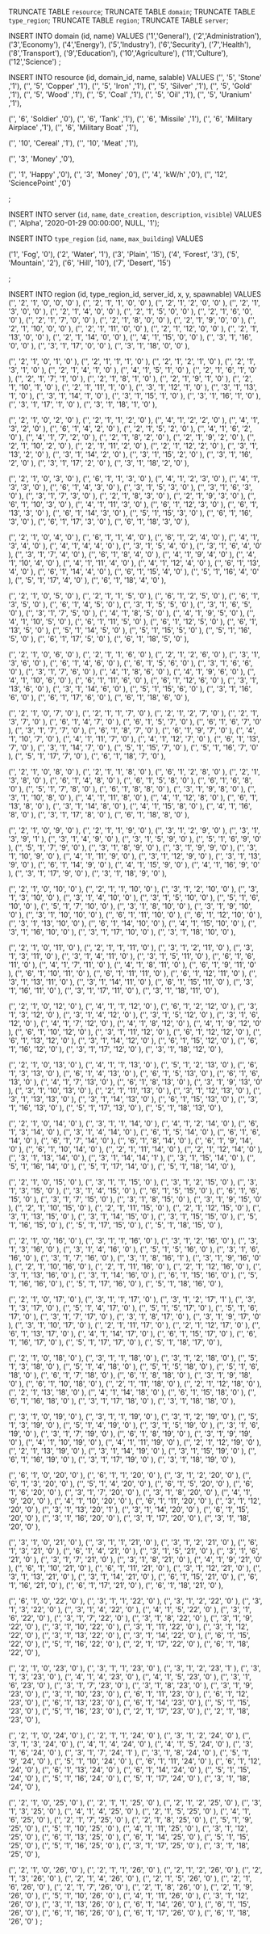 TRUNCATE TABLE `resource`;
TRUNCATE TABLE `domain`;
TRUNCATE TABLE `type_region`;
TRUNCATE TABLE `region`;
TRUNCATE TABLE `server`;



INSERT INTO domain (id, name)
VALUES 
('1','General'),
('2','Administration'),
('3','Economy'),
('4','Energy'),
('5','Industry'),
('6','Security'),
('7','Health'),
('8','Transport'),
('9','Education'),
('10','Agriculture'),
('11','Culture'),
('12','Science')
;



INSERT INTO resource (id, domain_id, name, salable)
VALUES 
('',    '5',      'Stone'                ,'1'),
('',    '5',      'Copper'               ,'1'),
('',    '5',      'Iron'                 ,'1'),
('',    '5',      'Silver'               ,'1'),
('',    '5',      'Gold'                 ,'1'),
('',    '5',      'Wood'                 ,'1'),
('',    '5',      'Coal'                 ,'1'),
('',    '5',      'Oil'                  ,'1'),
('',    '5',      'Uranium'              ,'1'),

('',    '6',      'Soldier'              ,'0'),
('',    '6',      'Tank'                 ,'1'),
('',    '6',      'Missile'              ,'1'),
('',    '6',      'Military Airplace'    ,'1'),
('',    '6',      'Military Boat'        ,'1'),

('',    '10',      'Cereal'               ,'1'),
('',    '10',      'Meat'                 ,'1'),

('',    '3',      'Money'                ,'0'),

('',    '1',      'Happy'                ,'0'),
('',    '3',      'Money'                ,'0'),
('',    '4',      'kW/h'                ,'0'),
('',    '12',      'SciencePoint'                ,'0')

;



INSERT INTO server (`id`, `name`, `date_creation`, `description`, `visible`) 
VALUES 
('', 'Alpha', '2020-01-29 00:00:00', NULL, '1');



INSERT INTO `type_region` (`id`, `name`, `max_building`) 
VALUES 

('1', 'Fog', '0'),
('2', 'Water', '1'),
('3', 'Plain', '15'),
('4', 'Forest', '3'),
('5', 'Mountain', '2'),
('6', 'Hill', '10'),
('7', 'Desert', '15')

;

INSERT INTO region (id, type_region_id, server_id, x, y, spawnable)
VALUES 
('', '2', '1', '0',  '0',  '0' ),
('', '2', '1', '1',  '0',  '0' ),
('', '2', '1', '2',  '0',  '0' ),
('', '2', '1', '3',  '0',  '0' ),
('', '2', '1', '4',  '0',  '0' ),
('', '2', '1', '5',  '0',  '0' ),
('', '2', '1', '6',  '0',  '0' ),
('', '2', '1', '7',  '0',  '0' ),
('', '2', '1', '8',  '0',  '0' ),
('', '2', '1', '9',  '0',  '0' ),
('', '2', '1', '10', '0',  '0' ),
('', '2', '1', '11', '0',  '0' ),
('', '2', '1', '12', '0',  '0' ),
('', '2', '1', '13', '0',  '0' ),
('', '2', '1', '14', '0',  '0' ),
('', '4', '1', '15', '0',  '0' ),
('', '3', '1', '16', '0',  '0' ),
('', '3', '1', '17', '0',  '0' ),
('', '3', '1', '18', '0',  '0' ),

('', '2', '1', '0',  '1',  '0'  ),
('', '2', '1', '1',  '1',  '0'  ),
('', '2', '1', '2',  '1',  '0'  ),
('', '2', '1', '3',  '1',  '0'  ),
('', '2', '1', '4',  '1',  '0'  ),
('', '4', '1', '5',  '1',  '0'  ),
('', '2', '1', '6',  '1',  '0'  ),
('', '2', '1', '7',  '1',  '0'  ),
('', '2', '1', '8',  '1',  '0'  ),
('', '2', '1', '9',  '1',  '0'  ),
('', '2', '1', '10', '1',  '0'  ),
('', '2', '1', '11', '1',  '0'  ),
('', '3', '1', '12', '1',  '0'  ),
('', '3', '1', '13', '1',  '0'  ),
('', '3', '1', '14', '1',  '0'  ),
('', '3', '1', '15', '1',  '0'  ),
('', '3', '1', '16', '1',  '0'  ),
('', '3', '1', '17', '1',  '0'  ),
('', '3', '1', '18', '1',  '0'  ),

('', '2', '1', '0',  '2',  '0'  ),
('', '2', '1', '1',  '2',  '0'  ),
('', '4', '1', '2',  '2',  '0'  ),
('', '4', '1', '3',  '2',  '0'  ),
('', '6', '1', '4',  '2',  '0'  ),
('', '2', '1', '5',  '2',  '0'  ),
('', '4', '1', '6',  '2',  '0'  ),
('', '4', '1', '7',  '2',  '0'  ),
('', '2', '1', '8',  '2',  '0'  ),
('', '2', '1', '9',  '2',  '0'  ),
('', '2', '1', '10', '2',  '0'  ),
('', '2', '1', '11', '2',  '0'  ),
('', '2', '1', '12', '2',  '0'  ),
('', '3', '1', '13', '2',  '0'  ),
('', '3', '1', '14', '2',  '0'  ),
('', '3', '1', '15', '2',  '0'  ),
('', '3', '1', '16', '2',  '0'  ),
('', '3', '1', '17', '2',  '0'  ),
('', '3', '1', '18', '2',  '0'  ),

('', '2', '1', '0',  '3',  '0'  ),
('', '6', '1', '1',  '3',  '0'  ),
('', '4', '1', '2',  '3',  '0'  ),
('', '4', '1', '3',  '3',  '0'  ),
('', '6', '1', '4',  '3',  '0'  ),
('', '3', '1', '5',  '3',  '0'  ),
('', '3', '1', '6',  '3',  '0'  ),
('', '3', '1', '7',  '3',  '0'  ),
('', '2', '1', '8',  '3',  '0'  ),
('', '2', '1', '9',  '3',  '0'  ),
('', '6', '1', '10', '3',  '0'  ),
('', '4', '1', '11', '3',  '0'  ),
('', '6', '1', '12', '3',  '0'  ),
('', '6', '1', '13', '3',  '0'  ),
('', '6', '1', '14', '3',  '0'  ),
('', '5', '1', '15', '3',  '0'  ),
('', '6', '1', '16', '3',  '0'  ),
('', '6', '1', '17', '3',  '0'  ),
('', '6', '1', '18', '3',  '0'  ),

('', '2', '1', '0',  '4',  '0'  ),
('', '6', '1', '1',  '4',  '0'  ),
('', '6', '1', '2',  '4',  '0'  ),
('', '4', '1', '3',  '4',  '0'  ),
('', '4', '1', '4',  '4',  '0'  ),
('', '3', '1', '5',  '4',  '0'  ),
('', '3', '1', '6',  '4',  '0'  ),
('', '3', '1', '7',  '4',  '0'  ),
('', '6', '1', '8',  '4',  '0'  ),
('', '4', '1', '9',  '4',  '0'  ),
('', '4', '1', '10', '4',  '0'  ),
('', '4', '1', '11', '4',  '0'  ),
('', '4', '1', '12', '4',  '0'  ),
('', '6', '1', '13', '4',  '0'  ),
('', '6', '1', '14', '4',  '0'  ),
('', '6', '1', '15', '4',  '0'  ),
('', '5', '1', '16', '4',  '0'  ),
('', '5', '1', '17', '4',  '0'  ),
('', '6', '1', '18', '4',  '0'  ),

('', '2', '1', '0',  '5',  '0'  ),
('', '2', '1', '1',  '5',  '0'  ),
('', '6', '1', '2',  '5',  '0'  ),
('', '6', '1', '3',  '5',  '0'  ),
('', '6', '1', '4',  '5',  '0'  ),
('', '3', '1', '5',  '5',  '0'  ),
('', '3', '1', '6',  '5',  '0'  ),
('', '3', '1', '7',  '5',  '0'  ),
('', '4', '1', '8',  '5',  '0'  ),
('', '4', '1', '9',  '5',  '0'  ),
('', '4', '1', '10', '5',  '0'  ),
('', '6', '1', '11', '5',  '0'  ),
('', '6', '1', '12', '5',  '0'  ),
('', '6', '1', '13', '5',  '0'  ),
('', '5', '1', '14', '5',  '0'  ),
('', '5', '1', '15', '5',  '0'  ),
('', '5', '1', '16', '5',  '0'  ),
('', '6', '1', '17', '5',  '0'  ),
('', '6', '1', '18', '5',  '0'  ),

('', '2', '1', '0',  '6',  '0'  ),
('', '2', '1', '1',  '6',  '0'  ),
('', '2', '1', '2',  '6',  '0'  ),
('', '3', '1', '3',  '6',  '0'  ),
('', '6', '1', '4',  '6',  '0'  ),
('', '6', '1', '5',  '6',  '0'  ),
('', '3', '1', '6',  '6',  '0'  ),
('', '3', '1', '7',  '6',  '0'  ),
('', '4', '1', '8',  '6',  '0'  ),
('', '4', '1', '9',  '6',  '0'  ),
('', '4', '1', '10', '6',  '0'  ),
('', '6', '1', '11', '6',  '0'  ),
('', '6', '1', '12', '6',  '0'  ),
('', '3', '1', '13', '6',  '0'  ),
('', '3', '1', '14', '6',  '0'  ),
('', '5', '1', '15', '6',  '0'  ),
('', '3', '1', '16', '6',  '0'  ),
('', '6', '1', '17', '6',  '0'  ),
('', '6', '1', '18', '6',  '0'  ),

('', '2', '1', '0',  '7',  '0'  ),
('', '2', '1', '1',  '7',  '0'  ),
('', '2', '1', '2',  '7',  '0'  ),
('', '2', '1', '3',  '7',  '0'  ),
('', '6', '1', '4',  '7',  '0'  ),
('', '6', '1', '5',  '7',  '0'  ),
('', '6', '1', '6',  '7',  '0'  ),
('', '3', '1', '7',  '7',  '0'  ),
('', '6', '1', '8',  '7',  '0'  ),
('', '6', '1', '9',  '7',  '0'  ),
('', '4', '1', '10', '7',  '0'  ),
('', '4', '1', '11', '7',  '0'  ),
('', '4', '1', '12', '7',  '0'  ),
('', '6', '1', '13', '7',  '0'  ),
('', '3', '1', '14', '7',  '0'  ),
('', '5', '1', '15', '7',  '0'  ),
('', '5', '1', '16', '7',  '0'  ),
('', '5', '1', '17', '7',  '0'  ),
('', '6', '1', '18', '7',  '0'  ),

('', '2', '1', '0',  '8',  '0'  ),
('', '2', '1', '1',  '8',  '0'  ),
('', '6', '1', '2',  '8',  '0'  ),
('', '2', '1', '3',  '8',  '0'  ),
('', '6', '1', '4',  '8',  '0'  ),
('', '6', '1', '5',  '8',  '0'  ),
('', '6', '1', '6',  '8',  '0'  ),
('', '5', '1', '7',  '8',  '0'  ),
('', '6', '1', '8',  '8',  '0'  ),
('', '3', '1', '9',  '8',  '0'  ),
('', '3', '1', '10', '8',  '0'  ),
('', '4', '1', '11', '8',  '0'  ),
('', '4', '1', '12', '8',  '0'  ),
('', '6', '1', '13', '8',  '0'  ),
('', '3', '1', '14', '8',  '0'  ),
('', '4', '1', '15', '8',  '0'  ),
('', '4', '1', '16', '8',  '0'  ),
('', '3', '1', '17', '8',  '0'  ),
('', '6', '1', '18', '8',  '0'  ),

('', '2', '1', '0',  '9',  '0'  ),
('', '2', '1', '1',  '9',  '0'  ),
('', '3', '1', '2',  '9',  '0'  ),
('', '3', '1', '3',  '9',  '1'  ),
('', '3', '1', '4',  '9',  '0'  ),
('', '3', '1', '5',  '9',  '0'  ),
('', '5', '1', '6',  '9',  '0'  ),
('', '5', '1', '7',  '9',  '0'  ),
('', '3', '1', '8',  '9',  '0'  ),
('', '3', '1', '9',  '9',  '0'  ),
('', '3', '1', '10', '9',  '0'  ),
('', '4', '1', '11', '9',  '0'  ),
('', '3', '1', '12', '9',  '0'  ),
('', '3', '1', '13', '9',  '0'  ),
('', '6', '1', '14', '9',  '0'  ),
('', '4', '1', '15', '9',  '0'  ),
('', '4', '1', '16', '9',  '0'  ),
('', '3', '1', '17', '9',  '0'  ),
('', '3', '1', '18', '9',  '0'  ),

('', '2', '1', '0',  '10',  '0'  ),
('', '2', '1', '1',  '10',  '0'  ),
('', '3', '1', '2',  '10',  '0'  ),
('', '3', '1', '3',  '10',  '0'  ),
('', '3', '1', '4',  '10',  '0'  ),
('', '3', '1', '5',  '10',  '0'  ),
('', '5', '1', '6',  '10',  '0'  ),
('', '5', '1', '7',  '10',  '0'  ),
('', '3', '1', '8',  '10',  '0'  ),
('', '3', '1', '9',  '10',  '0'  ),
('', '3', '1', '10', '10',  '0'  ),
('', '6', '1', '11', '10',  '0'  ),
('', '6', '1', '12', '10',  '0'  ),
('', '3', '1', '13', '10',  '0'  ),
('', '6', '1', '14', '10',  '0'  ),
('', '4', '1', '15', '10',  '0'  ),
('', '3', '1', '16', '10',  '0'  ),
('', '3', '1', '17', '10',  '0'  ),
('', '3', '1', '18', '10',  '0'  ),

('', '2', '1', '0',  '11',  '0'  ),
('', '2', '1', '1',  '11',  '0'  ),
('', '3', '1', '2',  '11',  '0'  ),
('', '3', '1', '3',  '11',  '0'  ),
('', '3', '1', '4',  '11',  '0'  ),
('', '3', '1', '5',  '11',  '0'  ),
('', '6', '1', '6',  '11',  '0'  ),
('', '4', '1', '7',  '11',  '0'  ),
('', '4', '1', '8',  '11',  '0'  ),
('', '6', '1', '9',  '11',  '0'  ),
('', '6', '1', '10', '11',  '0'  ),
('', '6', '1', '11', '11',  '0'  ),
('', '6', '1', '12', '11',  '0'  ),
('', '3', '1', '13', '11',  '0'  ),
('', '3', '1', '14', '11',  '0'  ),
('', '6', '1', '15', '11',  '0'  ),
('', '3', '1', '16', '11',  '0'  ),
('', '3', '1', '17', '11',  '0'  ),
('', '3', '1', '18', '11',  '0'  ),

('', '2', '1', '0',  '12',  '0'  ),
('', '4', '1', '1',  '12',  '0'  ),
('', '6', '1', '2',  '12',  '0'  ),
('', '3', '1', '3',  '12',  '0'  ),
('', '3', '1', '4',  '12',  '0'  ),
('', '3', '1', '5',  '12',  '0'  ),
('', '3', '1', '6',  '12',  '0'  ),
('', '4', '1', '7',  '12',  '0'  ),
('', '4', '1', '8',  '12',  '0'  ),
('', '4', '1', '9',  '12',  '0'  ),
('', '6', '1', '10', '12',  '0'  ),
('', '3', '1', '11', '12',  '0'  ),
('', '6', '1', '12', '12',  '0'  ),
('', '6', '1', '13', '12',  '0'  ),
('', '3', '1', '14', '12',  '0'  ),
('', '6', '1', '15', '12',  '0'  ),
('', '6', '1', '16', '12',  '0'  ),
('', '3', '1', '17', '12',  '0'  ),
('', '3', '1', '18', '12',  '0'  ),

('', '2', '1', '0',  '13',  '0'  ),
('', '4', '1', '1',  '13',  '0'  ),
('', '5', '1', '2',  '13',  '0'  ),
('', '6', '1', '3',  '13',  '0'  ),
('', '6', '1', '4',  '13',  '0'  ),
('', '6', '1', '5',  '13',  '0'  ),
('', '6', '1', '6',  '13',  '0'  ),
('', '4', '1', '7',  '13',  '0'  ),
('', '6', '1', '8',  '13',  '0'  ),
('', '3', '1', '9',  '13',  '0'  ),
('', '3', '1', '10', '13',  '0'  ),
('', '2', '1', '11', '13',  '0'  ),
('', '3', '1', '12', '13',  '0'  ),
('', '3', '1', '13', '13',  '0'  ),
('', '3', '1', '14', '13',  '0'  ),
('', '6', '1', '15', '13',  '0'  ),
('', '3', '1', '16', '13',  '0'  ),
('', '5', '1', '17', '13',  '0'  ),
('', '5', '1', '18', '13',  '0'  ),

('', '2', '1', '0',  '14',  '0'  ),
('', '3', '1', '1',  '14',  '0'  ),
('', '4', '1', '2',  '14',  '0'  ),
('', '6', '1', '3',  '14',  '0'  ),
('', '3', '1', '4',  '14',  '0'  ),
('', '6', '1', '5',  '14',  '0'  ),
('', '6', '1', '6',  '14',  '0'  ),
('', '6', '1', '7',  '14',  '0'  ),
('', '6', '1', '8',  '14',  '0'  ),
('', '6', '1', '9',  '14',  '0'  ),
('', '6', '1', '10', '14',  '0'  ),
('', '2', '1', '11', '14',  '0'  ),
('', '2', '1', '12', '14',  '0'  ),
('', '3', '1', '13', '14',  '0'  ),
('', '3', '1', '14', '14',  '1'  ),
('', '3', '1', '15', '14',  '0'  ),
('', '5', '1', '16', '14',  '0'  ),
('', '5', '1', '17', '14',  '0'  ),
('', '5', '1', '18', '14',  '0'  ),

('', '2', '1', '0',  '15',  '0'  ),
('', '3', '1', '1',  '15',  '0'  ),
('', '3', '1', '2',  '15',  '0'  ),
('', '3', '1', '3',  '15',  '0'  ),
('', '3', '1', '4',  '15',  '0'  ),
('', '6', '1', '5',  '15',  '0'  ),
('', '6', '1', '6',  '15',  '0'  ),
('', '3', '1', '7',  '15',  '0'  ),
('', '3', '1', '8',  '15',  '0'  ),
('', '3', '1', '9',  '15',  '0'  ),
('', '2', '1', '10', '15',  '0'  ),
('', '2', '1', '11', '15',  '0'  ),
('', '2', '1', '12', '15',  '0'  ),
('', '3', '1', '13', '15',  '0'  ),
('', '3', '1', '14', '15',  '0'  ),
('', '3', '1', '15', '15',  '0'  ),
('', '5', '1', '16', '15',  '0'  ),
('', '5', '1', '17', '15',  '0'  ),
('', '5', '1', '18', '15',  '0'  ),

('', '2', '1', '0',  '16',  '0'  ),
('', '3', '1', '1',  '16',  '0'  ),
('', '3', '1', '2',  '16',  '0'  ),
('', '3', '1', '3',  '16',  '0'  ),
('', '3', '1', '4',  '16',  '0'  ),
('', '5', '1', '5',  '16',  '0'  ),
('', '3', '1', '6',  '16',  '0'  ),
('', '3', '1', '7',  '16',  '0'  ),
('', '3', '1', '8',  '16',  '1'  ),
('', '3', '1', '9',  '16',  '0'  ),
('', '2', '1', '10', '16',  '0'  ),
('', '2', '1', '11', '16',  '0'  ),
('', '2', '1', '12', '16',  '0'  ),
('', '3', '1', '13', '16',  '0'  ),
('', '3', '1', '14', '16',  '0'  ),
('', '6', '1', '15', '16',  '0'  ),
('', '5', '1', '16', '16',  '0'  ),
('', '5', '1', '17', '16',  '0'  ),
('', '5', '1', '18', '16',  '0'  ),

('', '2', '1', '0',  '17',  '0'  ),
('', '3', '1', '1',  '17',  '0'  ),
('', '3', '1', '2',  '17',  '1'  ),
('', '3', '1', '3',  '17',  '0'  ),
('', '5', '1', '4',  '17',  '0'  ),
('', '5', '1', '5',  '17',  '0'  ),
('', '5', '1', '6',  '17',  '0'  ),
('', '3', '1', '7',  '17',  '0'  ),
('', '3', '1', '8',  '17',  '0'  ),
('', '3', '1', '9',  '17',  '0'  ),
('', '3', '1', '10', '17',  '0'  ),
('', '2', '1', '11', '17',  '0'  ),
('', '2', '1', '12', '17',  '0'  ),
('', '6', '1', '13', '17',  '0'  ),
('', '4', '1', '14', '17',  '0'  ),
('', '6', '1', '15', '17',  '0'  ),
('', '6', '1', '16', '17',  '0'  ),
('', '5', '1', '17', '17',  '0'  ),
('', '5', '1', '18', '17',  '0'  ),

('', '2', '1', '0',  '18',  '0'  ),
('', '3', '1', '1',  '18',  '0'  ),
('', '3', '1', '2',  '18',  '0'  ),
('', '5', '1', '3',  '18',  '0'  ),
('', '5', '1', '4',  '18',  '0'  ),
('', '5', '1', '5',  '18',  '0'  ),
('', '5', '1', '6',  '18',  '0'  ),
('', '6', '1', '7',  '18',  '0'  ),
('', '6', '1', '8',  '18',  '0'  ),
('', '3', '1', '9',  '18',  '0'  ),
('', '6', '1', '10', '18',  '0'  ),
('', '2', '1', '11', '18',  '0'  ),
('', '2', '1', '12', '18',  '0'  ),
('', '2', '1', '13', '18',  '0'  ),
('', '4', '1', '14', '18',  '0'  ),
('', '6', '1', '15', '18',  '0'  ),
('', '6', '1', '16', '18',  '0'  ),
('', '3', '1', '17', '18',  '0'  ),
('', '3', '1', '18', '18',  '0'  ),

('', '3', '1', '0',  '19',  '0'  ),
('', '3', '1', '1',  '19',  '0'  ),
('', '3', '1', '2',  '19',  '0'  ),
('', '5', '1', '3',  '19',  '0'  ),
('', '5', '1', '4',  '19',  '0'  ),
('', '3', '1', '5',  '19',  '0'  ),
('', '3', '1', '6',  '19',  '0'  ),
('', '3', '1', '7',  '19',  '0'  ),
('', '6', '1', '8',  '19',  '0'  ),
('', '3', '1', '9',  '19',  '0'  ),
('', '4', '1', '10', '19',  '0'  ),
('', '4', '1', '11', '19',  '0'  ),
('', '2', '1', '12', '19',  '0'  ),
('', '2', '1', '13', '19',  '0'  ),
('', '3', '1', '14', '19',  '0'  ),
('', '3', '1', '15', '19',  '0'  ),
('', '6', '1', '16', '19',  '0'  ),
('', '3', '1', '17', '19',  '0'  ),
('', '3', '1', '18', '19',  '0'  ),

('', '6', '1', '0',  '20',  '0' ),
('', '6', '1', '1',  '20',  '0' ),
('', '3', '1', '2',  '20',  '0' ),
('', '6', '1', '3',  '20',  '0' ),
('', '5', '1', '4',  '20',  '0' ),
('', '6', '1', '5',  '20',  '0' ),
('', '6', '1', '6',  '20',  '0' ),
('', '3', '1', '7',  '20',  '0' ),
('', '3', '1', '8',  '20',  '0' ),
('', '4', '1', '9',  '20',  '0' ),
('', '4', '1', '10', '20',  '0' ),
('', '6', '1', '11', '20',  '0' ),
('', '3', '1', '12', '20',  '0' ),
('', '3', '1', '13', '20',  '1' ),
('', '3', '1', '14', '20',  '0' ),
('', '6', '1', '15', '20',  '0' ),
('', '3', '1', '16', '20',  '0' ),
('', '3', '1', '17', '20',  '0' ),
('', '3', '1', '18', '20',  '0' ),

('', '3', '1', '0',  '21',  '0'  ),
('', '3', '1', '1',  '21',  '0'  ),
('', '3', '1', '2',  '21',  '0'  ),
('', '6', '1', '3',  '21',  '0'  ),
('', '6', '1', '4',  '21',  '0'  ),
('', '3', '1', '5',  '21',  '0'  ),
('', '3', '1', '6',  '21',  '0'  ),
('', '3', '1', '7',  '21',  '0'  ),
('', '3', '1', '8',  '21',  '0'  ),
('', '4', '1', '9',  '21',  '0'  ),
('', '6', '1', '10', '21',  '0'  ),
('', '6', '1', '11', '21',  '0'  ),
('', '3', '1', '12', '21',  '0'  ),
('', '3', '1', '13', '21',  '0'  ),
('', '3', '1', '14', '21',  '0'  ),
('', '6', '1', '15', '21',  '0'  ),
('', '6', '1', '16', '21',  '0'  ),
('', '6', '1', '17', '21',  '0'  ),
('', '6', '1', '18', '21',  '0'  ),

('', '6', '1', '0',  '22',  '0'  ),
('', '3', '1', '1',  '22',  '0'  ),
('', '3', '1', '2',  '22',  '0'  ),
('', '3', '1', '3',  '22',  '0'  ),
('', '3', '1', '4',  '22',  '0'  ),
('', '4', '1', '5',  '22',  '0'  ),
('', '3', '1', '6',  '22',  '0'  ),
('', '3', '1', '7',  '22',  '0'  ),
('', '3', '1', '8',  '22',  '0'  ),
('', '3', '1', '9',  '22',  '0'  ),
('', '3', '1', '10', '22',  '0'  ),
('', '3', '1', '11', '22',  '0'  ),
('', '3', '1', '12', '22',  '0'  ),
('', '3', '1', '13', '22',  '0'  ),
('', '3', '1', '14', '22',  '0'  ),
('', '6', '1', '15', '22',  '0'  ),
('', '5', '1', '16', '22',  '0'  ),
('', '2', '1', '17', '22',  '0'  ),
('', '6', '1', '18', '22',  '0'  ),

('', '2', '1', '0',  '23',  '0'  ),
('', '3', '1', '1',  '23',  '0'  ),
('', '3', '1', '2',  '23',  '1'  ),
('', '3', '1', '3',  '23',  '0'  ),
('', '4', '1', '4',  '23',  '0'  ),
('', '4', '1', '5',  '23',  '0'  ),
('', '3', '1', '6',  '23',  '0'  ),
('', '3', '1', '7',  '23',  '0'  ),
('', '3', '1', '8',  '23',  '0'  ),
('', '3', '1', '9',  '23',  '0'  ),
('', '3', '1', '10', '23',  '0'  ),
('', '6', '1', '11', '23',  '0'  ),
('', '6', '1', '12', '23',  '0'  ),
('', '6', '1', '13', '23',  '0'  ),
('', '6', '1', '14', '23',  '0'  ),
('', '5', '1', '15', '23',  '0'  ),
('', '5', '1', '16', '23',  '0'  ),
('', '2', '1', '17', '23',  '0'  ),
('', '2', '1', '18', '23',  '0'  ),

('', '2', '1', '0',  '24',  '0'  ),
('', '2', '1', '1',  '24',  '0'  ),
('', '3', '1', '2',  '24',  '0'  ),
('', '3', '1', '3',  '24',  '0'  ),
('', '4', '1', '4',  '24',  '0'  ),
('', '4', '1', '5',  '24',  '0'  ),
('', '3', '1', '6',  '24',  '0'  ),
('', '3', '1', '7',  '24',  '1'  ),
('', '3', '1', '8',  '24',  '0'  ),
('', '5', '1', '9',  '24',  '0'  ),
('', '5', '1', '10', '24',  '0'  ),
('', '6', '1', '11', '24',  '0'  ),
('', '6', '1', '12', '24',  '0'  ),
('', '6', '1', '13', '24',  '0'  ),
('', '6', '1', '14', '24',  '0'  ),
('', '5', '1', '15', '24',  '0'  ),
('', '5', '1', '16', '24',  '0'  ),
('', '5', '1', '17', '24',  '0'  ),
('', '3', '1', '18', '24',  '0'  ),

('', '2', '1', '0',  '25',  '0'  ),
('', '2', '1', '1',  '25',  '0'  ),
('', '2', '1', '2',  '25',  '0'  ),
('', '3', '1', '3',  '25',  '0'  ),
('', '4', '1', '4',  '25',  '0'  ),
('', '2', '1', '5',  '25',  '0'  ),
('', '4', '1', '6',  '25',  '0'  ),
('', '2', '1', '7',  '25',  '0'  ),
('', '2', '1', '8',  '25',  '0'  ),
('', '5', '1', '9',  '25',  '0'  ),
('', '5', '1', '10', '25',  '0'  ),
('', '4', '1', '11', '25',  '0'  ),
('', '3', '1', '12', '25',  '0'  ),
('', '6', '1', '13', '25',  '0'  ),
('', '6', '1', '14', '25',  '0'  ),
('', '5', '1', '15', '25',  '0'  ),
('', '5', '1', '16', '25',  '0'  ),
('', '3', '1', '17', '25',  '0'  ),
('', '3', '1', '18', '25',  '0'  ),

('', '2', '1', '0',  '26',  '0'  ),
('', '2', '1', '1',  '26',  '0'  ),
('', '2', '1', '2',  '26',  '0'  ),
('', '2', '1', '3',  '26',  '0'  ),
('', '2', '1', '4',  '26',  '0'  ),
('', '2', '1', '5',  '26',  '0'  ),
('', '2', '1', '6',  '26',  '0'  ),
('', '2', '1', '7',  '26',  '0'  ),
('', '2', '1', '8',  '26',  '0'  ),
('', '2', '1', '9',  '26',  '0'  ),
('', '5', '1', '10', '26',  '0'  ),
('', '4', '1', '11', '26',  '0'  ),
('', '3', '1', '12', '26',  '0'  ),
('', '3', '1', '13', '26',  '0'  ),
('', '6', '1', '14', '26',  '0'  ),
('', '6', '1', '15', '26',  '0'  ),
('', '6', '1', '16', '26',  '0'  ),
('', '6', '1', '17', '26',  '0'  ),
('', '6', '1', '18', '26',  '0'  )
;





